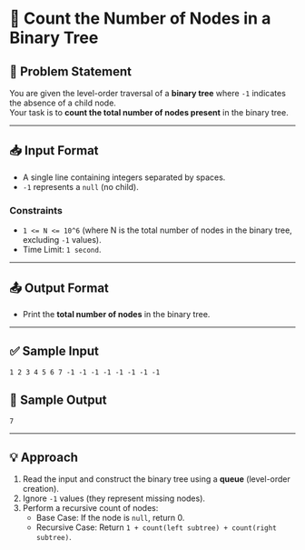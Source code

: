 # 🌳 Count the Number of Nodes in a Binary Tree

## 📌 Problem Statement
You are given the level-order traversal of a **binary tree** where `-1` indicates the absence of a child node.  
Your task is to **count the total number of nodes present** in the binary tree.

---

## 📥 Input Format
- A single line containing integers separated by spaces.  
- `-1` represents a `null` (no child).

### Constraints
- `1 <= N <= 10^6` (where N is the total number of nodes in the binary tree, excluding `-1` values).
- Time Limit: `1 second`.

---

## 📤 Output Format
- Print the **total number of nodes** in the binary tree.

---

## ✅ Sample Input
```
1 2 3 4 5 6 7 -1 -1 -1 -1 -1 -1 -1 -1
```

## 🎯 Sample Output
```
7
```

---

## 💡 Approach
1. Read the input and construct the binary tree using a **queue** (level-order creation).
2. Ignore `-1` values (they represent missing nodes).
3. Perform a recursive count of nodes:
   - Base Case: If the node is `null`, return 0.
   - Recursive Case: Return `1 + count(left subtree) + count(right subtree)`.
